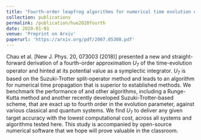 ```yaml
---
title: "Fourth-order leapfrog algorithms for numerical time evolution of classical and quantum systems"
collection: publications
permalink: /publication/hue2020fourth
date: 2020-01-01
venue: 'Preprint on Arxiv'
paperurl: 'https://arxiv.org/pdf/2007.05308.pdf'
---
```

Chau et al. [New J. Phys. 20, 073003 (2018)] presented a new and straight-forward derivation of a fourth-order approximation $U_7$ of the time-evolution operator and hinted at its potential value as a symplectic integrator. $U_7$ is based on the Suzuki-Trotter split-operator method and leads to an algorithm for numerical time propagation that is superior to established methods. We benchmark the performance of  and other algorithms, including a Runge-Kutta method and another recently developed Suzuki-Trotter-based scheme, that are exact up to fourth order in the evolution parameter, against various classical and quantum systems. We find $U_7$ to deliver any given target accuracy with the lowest computational cost, across all systems and algorithms tested here. This study is accompanied by open-source numerical software that we hope will prove valuable in the classroom.